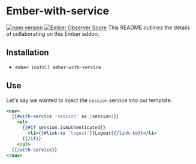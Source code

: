 # Ember-with-service

[![npm version](https://badge.fury.io/js/ember-with-service.svg)](http://badge.fury.io/js/ember-with-service)
[![Ember Observer Score](http://emberobserver.com/badges/ember-with-service.svg)](http://emberobserver.com/addons/ember-with-service)
This README outlines the details of collaborating on this Ember addon.

## Installation

* `ember install ember-with-service`

## Use

Let's say we wanted to inject the `session` service into our template:

```hbs
<nav>
  {{#with-service 'session' as |session|}}
    <ul>
      {{#if session.isAuthenticated}}
        <li>{{#link-to 'logout'}}Logout{{/link-to}}</li>
      {{/if}}
    </ul>
  {{/with-service}}
</nav>
```
